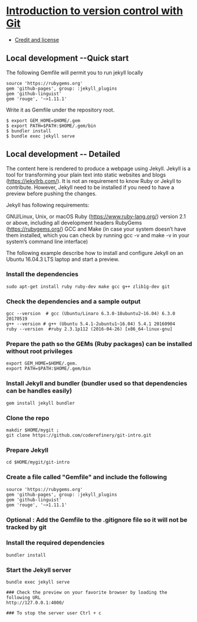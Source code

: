 

# [Introduction to version control with Git](https://coderefinery.github.io/git-intro/)

- [Credit and license](https://coderefinery.github.io/git-intro/license/)


## Local development --Quick start

The following Gemfile will permit you to run jekyll locally

```
source 'https://rubygems.org'
gem 'github-pages', group: :jekyll_plugins
gem 'github-linguist'
gem 'rouge', '~>1.11.1'
```

Write it as Gemfile under the repository root.

```shell
$ export GEM_HOME=$HOME/.gem
$ export PATH=$PATH:$HOME/.gem/bin
$ bundler install
$ bundle exec jekyll serve
```

## Local development -- Detailed

The content here is rendered to produce a webpage using  Jekyll. Jekyll is a tool for transforming your plain text into static websites and blogs (https://jekyllrb.com/).  It is not an requirement to know Ruby or Jekyll to contribute. However, Jekyll need to be installed if you need to have a preview before pushing the changes.  


Jekyll has following requirements:

GNU/Linux, Unix, or macOS
Ruby (https://www.ruby-lang.org/) version 2.1 or above, including all development headers
RubyGems (https://rubygems.org/)
GCC and Make (in case your system doesn’t have them installed, which you can check by running gcc -v and make -v in your system’s command line interface)

The following example describe how to install and configure Jekyll on an Ubuntu 16.04.3 LTS laptop and start a preview.

### Install the dependencies
```
sudo apt-get install ruby ruby-dev make gcc g++ zlib1g-dev git
```

### Check the dependencies and a sample output
```
gcc --version  # gcc (Ubuntu/Linaro 6.3.0-18ubuntu2~16.04) 6.3.0 20170519
g++ --version # g++ (Ubuntu 5.4.1-2ubuntu1~16.04) 5.4.1 20160904
ruby --version  #ruby 2.3.1p112 (2016-04-26) [x86_64-linux-gnu]
```

### Prepare the path so the GEMs (Ruby packages)  can be installed without root privileges
```
export GEM_HOME=$HOME/.gem. 
export PATH=$PATH:$HOME/.gem/bin
```

### Install Jekyll and bundler (bundler used so that dependencies can be handles easily)
```
gem install jekyll bundler
```

### Clone the repo
```
makdir $HOME/mygit ;
git clone https://github.com/coderefinery/git-intro.git
```

### Prepare Jekyll 
```
cd $HOME/mygit/git-intro
```

### Create a file called "Gemfile" and include the following
```
source 'https://rubygems.org'
gem 'github-pages', group: :jekyll_plugins
gem 'github-linguist'
gem 'rouge', '~>1.11.1'
```

### Optional : Add the Gemfile to the .gitignore file so it will not be tracked by git

### Install the required dependencies
```
bundler install
```

### Start the Jekyll server
```
bundle exec jekyll serve

### Check the preview on your favorite browser by loading the following URL
http://127.0.0.1:4000/ 

### To stop the server user Ctrl + c



